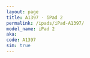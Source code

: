```yaml
---
layout: page
title: A1397 - iPad 2
permalink: /ipads/iPad-A1397/
model_name: iPad 2
aka: 
code: A1397
sim: true
---
```

